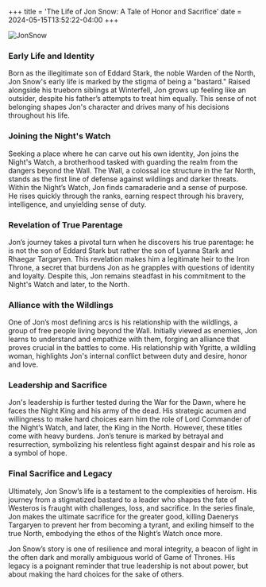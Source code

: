 +++
title = 'The Life of Jon Snow: A Tale of Honor and Sacrifice'
date = 2024-05-15T13:52:22-04:00
+++

![JonSnow](/jonsnow.jpeg)

### Early Life and Identity

Born as the illegitimate son of Eddard Stark, the noble Warden of the North, Jon Snow's early life is marked by the stigma of being a "bastard." Raised alongside his trueborn siblings at Winterfell, Jon grows up feeling like an outsider, despite his father’s attempts to treat him equally. This sense of not belonging shapes Jon's character and drives many of his decisions throughout his life.

### Joining the Night's Watch

Seeking a place where he can carve out his own identity, Jon joins the Night's Watch, a brotherhood tasked with guarding the realm from the dangers beyond the Wall. The Wall, a colossal ice structure in the far North, stands as the first line of defense against wildlings and darker threats. Within the Night’s Watch, Jon finds camaraderie and a sense of purpose. He rises quickly through the ranks, earning respect through his bravery, intelligence, and unyielding sense of duty.

### Revelation of True Parentage

Jon’s journey takes a pivotal turn when he discovers his true parentage: he is not the son of Eddard Stark but rather the son of Lyanna Stark and Rhaegar Targaryen. This revelation makes him a legitimate heir to the Iron Throne, a secret that burdens Jon as he grapples with questions of identity and loyalty. Despite this, Jon remains steadfast in his commitment to the Night's Watch and later, to the North.

### Alliance with the Wildlings

One of Jon’s most defining arcs is his relationship with the wildlings, a group of free people living beyond the Wall. Initially viewed as enemies, Jon learns to understand and empathize with them, forging an alliance that proves crucial in the battles to come. His relationship with Ygritte, a wildling woman, highlights Jon's internal conflict between duty and desire, honor and love.

### Leadership and Sacrifice

Jon's leadership is further tested during the War for the Dawn, where he faces the Night King and his army of the dead. His strategic acumen and willingness to make hard choices earn him the role of Lord Commander of the Night’s Watch, and later, the King in the North. However, these titles come with heavy burdens. Jon’s tenure is marked by betrayal and resurrection, symbolizing his relentless fight against despair and his role as a symbol of hope.

### Final Sacrifice and Legacy

Ultimately, Jon Snow’s life is a testament to the complexities of heroism. His journey from a stigmatized bastard to a leader who shapes the fate of Westeros is fraught with challenges, loss, and sacrifice. In the series finale, Jon makes the ultimate sacrifice for the greater good, killing Daenerys Targaryen to prevent her from becoming a tyrant, and exiling himself to the true North, embodying the ethos of the Night’s Watch once more.

Jon Snow’s story is one of resilience and moral integrity, a beacon of light in the often dark and morally ambiguous world of Game of Thrones. His legacy is a poignant reminder that true leadership is not about power, but about making the hard choices for the sake of others.
